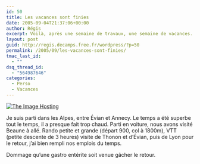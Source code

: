 ```yaml
---
id: 50
title: Les vacances sont finies
date: 2005-09-04T21:37:06+00:00
author: Régis
excerpt: Voilà, après une semaine de travaux, une semaine de vacances.
layout: post
guid: http://regis.decamps.free.fr/wordpress/?p=50
permalink: /2005/09/les-vacances-sont-finies/
tmac_last_id:
  - ""
dsq_thread_id:
  - "564987646"
categories:
  - Perso
  - Vacances
---
```

<a href="http://server5.theimagehosting.com/image.php?img=panoramique_screen.jpg" target="_blank"><img src="http://images5.theimagehosting.com/panoramique_screen.th.jpg" border="0" title="The Image Hosting" /></a> 

Je suis parti dans les Alpes, entre Évian et Annecy. Le temps a été superbe tout le temps, il a presque fait trop chaud. Parti en voiture, nous avons visité Beaune à allé. Rando petite et grande (départ 900, col à 1800m), VTT (petite descente de 3 heures) visite de Thonon et d’Évian, puis de Lyon pour le retour, j’ai bien rempli nos emplois du temps. 

Dommage qu’une gastro entérite soit venue gâcher le retour.
